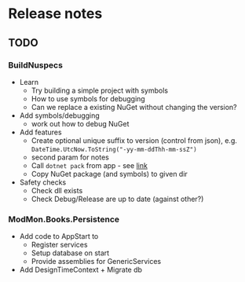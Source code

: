 # Release notes

## TODO

### BuildNuspecs

- Learn
   - Try building a simple project with symbols
   - How to use symbols for debugging
   - Can we replace a existing NuGet without changing the version?
- Add symbols/debugging 
  - work out how to debug NuGet
- Add features
   - Create optional unique suffix to version (control from json), e.g.   
`DateTime.UtcNow.ToString("-yy-mm-ddThh-mm-ssZ")`
   - second param for notes
   - Call `dotnet pack` from app - see [link](https://stackoverflow.com/a/63341926/1434764) 
   - Copy NuGet package (and symbols) to given dir
- Safety checks
   - Check dll exists
   - Check Debug/Release are up to date (against other?)



### ModMon.Books.Persistence

- Add code to AppStart to 
   - Register services
   - Setup database on start
   - Provide assemblies for GenericServices
- Add DesignTimeContext + Migrate db